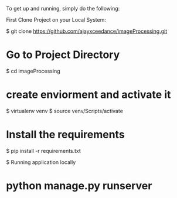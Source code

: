 To get up and running, simply do the following:

First Clone Project on your Local System:

$ git clone https://github.com/ajayxceedance/imageProcessing.git

# Go to Project Directory
$ cd imageProcessing

# create enviorment and activate it
$ virtualenv venv
$ source venv/Scripts/activate
 
# Install the requirements
$ pip install -r requirements.txt

$ Running application locally
# python manage.py runserver
